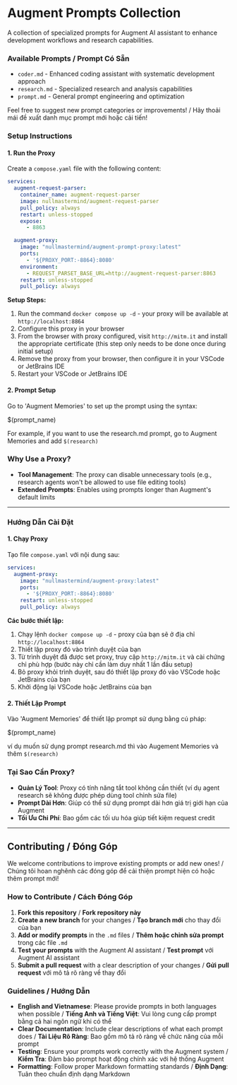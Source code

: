# Augment Prompts Collection

A collection of specialized prompts for Augment AI assistant to enhance development workflows and research capabilities.

### Available Prompts / Prompt Có Sẵn

- `coder.md` - Enhanced coding assistant with systematic development approach
- `research.md` - Specialized research and analysis capabilities
- `prompt.md` - General prompt engineering and optimization

Feel free to suggest new prompt categories or improvements! / Hãy thoải mái đề xuất danh mục prompt mới hoặc cải tiến!

### Setup Instructions

#### 1. Run the Proxy

Create a `compose.yaml` file with the following content:

```yaml
services:
  augment-request-parser:
    container_name: augment-request-parser
    image: nullmastermind/augment-request-parser
    pull_policy: always
    restart: unless-stopped
    expose:
      - 8863

  augment-proxy:
    image: "nullmastermind/augment-prompt-proxy:latest"
    ports:
      - '${PROXY_PORT:-8864}:8080'
    environment:
      - REQUEST_PARSET_BASE_URL=http://augment-request-parser:8863
    restart: unless-stopped
    pull_policy: always
```

**Setup Steps:**

1. Run the command `docker compose up -d` - your proxy will be available at `http://localhost:8864`
2. Configure this proxy in your browser
3. From the browser with proxy configured, visit `http://mitm.it` and install the appropriate certificate (this step
   only needs to be done once during initial setup)
4. Remove the proxy from your browser, then configure it in your VSCode or JetBrains IDE
5. Restart your VSCode or JetBrains IDE

#### 2. Prompt Setup

Go to 'Augment Memories' to set up the prompt using the syntax:

$(prompt_name)

For example, if you want to use the research.md prompt, go to Augment Memories and add `$(research)`

### Why Use a Proxy?

- **Tool Management**: The proxy can disable unnecessary tools (e.g., research agents won't be allowed to use file
  editing tools)
- **Extended Prompts**: Enables using prompts longer than Augment's default limits

---

### Hướng Dẫn Cài Đặt

#### 1. Chạy Proxy

Tạo file `compose.yaml` với nội dung sau:

```yaml
services:
  augment-proxy:
    image: "nullmastermind/augment-proxy:latest"
    ports:
      - '${PROXY_PORT:-8864}:8080'
    restart: unless-stopped
    pull_policy: always
```

**Các bước thiết lập:**

1. Chạy lệnh `docker compose up -d` - proxy của bạn sẽ ở địa chỉ `http://localhost:8864`
2. Thiết lập proxy đó vào trình duyệt của bạn
3. Từ trình duyệt đã được set proxy, truy cập `http://mitm.it` và cài chứng chỉ phù hợp (bước này chỉ cần làm duy nhất 1
   lần đầu setup)
4. Bỏ proxy khỏi trình duyệt, sau đó thiết lập proxy đó vào VSCode hoặc JetBrains của bạn
5. Khởi động lại VSCode hoặc JetBrains của bạn

#### 2. Thiết Lập Prompt

Vào 'Augment Memories' để thiết lập prompt sử dụng bằng cú pháp:

$(prompt_name)

ví dụ muốn sử dụng prompt research.md thì vào Augement Memories và thêm `$(research)`

### Tại Sao Cần Proxy?

- **Quản Lý Tool**: Proxy có tính năng tắt tool không cần thiết (ví dụ agent research sẽ không được phép dùng tool chỉnh
  sửa file)
- **Prompt Dài Hơn**: Giúp có thể sử dụng prompt dài hơn giá trị giới hạn của Augment
- **Tối Ưu Chi Phí**: Bao gồm các tối ưu hóa giúp tiết kiệm request credit

---

## Contributing / Đóng Góp

We welcome contributions to improve existing prompts or add new ones! / Chúng tôi hoan nghênh các đóng góp để cải thiện
prompt hiện có hoặc thêm prompt mới!

### How to Contribute / Cách Đóng Góp

1. **Fork this repository** / **Fork repository này**
2. **Create a new branch** for your changes / **Tạo branch mới** cho thay đổi của bạn
3. **Add or modify prompts** in the `.md` files / **Thêm hoặc chỉnh sửa prompt** trong các file `.md`
4. **Test your prompts** with the Augment AI assistant / **Test prompt** với Augment AI assistant
5. **Submit a pull request** with a clear description of your changes / **Gửi pull request** với mô tả rõ ràng về thay
   đổi

### Guidelines / Hướng Dẫn

- **English and Vietnamese**: Please provide prompts in both languages when possible / **Tiếng Anh và Tiếng Việt**: Vui
  lòng cung cấp prompt bằng cả hai ngôn ngữ khi có thể
- **Clear Documentation**: Include clear descriptions of what each prompt does / **Tài Liệu Rõ Ràng**: Bao gồm mô tả rõ
  ràng về chức năng của mỗi prompt
- **Testing**: Ensure your prompts work correctly with the Augment system / **Kiểm Tra**: Đảm bảo prompt hoạt động chính
  xác với hệ thống Augment
- **Formatting**: Follow proper Markdown formatting standards / **Định Dạng**: Tuân theo chuẩn định dạng Markdown
